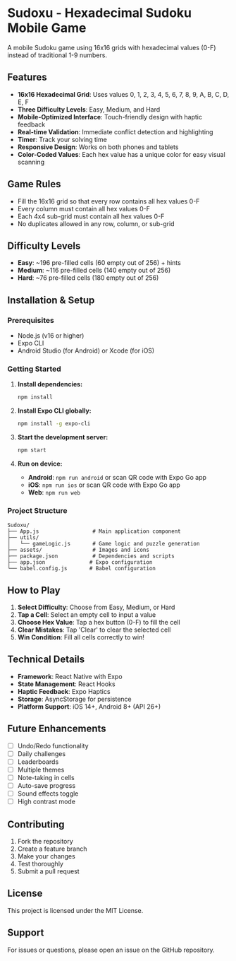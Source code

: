 # Sudoxu - Hexadecimal Sudoku Mobile Game

A mobile Sudoku game using 16x16 grids with hexadecimal values (0-F) instead of traditional 1-9 numbers.

## Features

- **16x16 Hexadecimal Grid**: Uses values 0, 1, 2, 3, 4, 5, 6, 7, 8, 9, A, B, C, D, E, F
- **Three Difficulty Levels**: Easy, Medium, and Hard
- **Mobile-Optimized Interface**: Touch-friendly design with haptic feedback
- **Real-time Validation**: Immediate conflict detection and highlighting
- **Timer**: Track your solving time
- **Responsive Design**: Works on both phones and tablets
- **Color-Coded Values**: Each hex value has a unique color for easy visual scanning

## Game Rules

- Fill the 16x16 grid so that every row contains all hex values 0-F
- Every column must contain all hex values 0-F  
- Each 4x4 sub-grid must contain all hex values 0-F
- No duplicates allowed in any row, column, or sub-grid

## Difficulty Levels

- **Easy**: ~196 pre-filled cells (60 empty out of 256) + hints
- **Medium**: ~116 pre-filled cells (140 empty out of 256)  
- **Hard**: ~76 pre-filled cells (180 empty out of 256)

## Installation & Setup

### Prerequisites
- Node.js (v16 or higher)
- Expo CLI
- Android Studio (for Android) or Xcode (for iOS)

### Getting Started

1. **Install dependencies:**
   ```bash
   npm install
   ```

2. **Install Expo CLI globally:**
   ```bash
   npm install -g expo-cli
   ```

3. **Start the development server:**
   ```bash
   npm start
   ```

4. **Run on device:**
   - **Android**: `npm run android` or scan QR code with Expo Go app
   - **iOS**: `npm run ios` or scan QR code with Expo Go app
   - **Web**: `npm run web`

### Project Structure

```
Sudoxu/
├── App.js                 # Main application component
├── utils/
│   └── gameLogic.js       # Game logic and puzzle generation
├── assets/                # Images and icons
├── package.json           # Dependencies and scripts
├── app.json              # Expo configuration
└── babel.config.js       # Babel configuration
```

## How to Play

1. **Select Difficulty**: Choose from Easy, Medium, or Hard
2. **Tap a Cell**: Select an empty cell to input a value
3. **Choose Hex Value**: Tap a hex button (0-F) to fill the cell
4. **Clear Mistakes**: Tap 'Clear' to clear the selected cell
5. **Win Condition**: Fill all cells correctly to win!

## Technical Details

- **Framework**: React Native with Expo
- **State Management**: React Hooks
- **Haptic Feedback**: Expo Haptics
- **Storage**: AsyncStorage for persistence
- **Platform Support**: iOS 14+, Android 8+ (API 26+)

## Future Enhancements

- [ ] Undo/Redo functionality
- [ ] Daily challenges
- [ ] Leaderboards
- [ ] Multiple themes
- [ ] Note-taking in cells
- [ ] Auto-save progress
- [ ] Sound effects toggle
- [ ] High contrast mode

## Contributing

1. Fork the repository
2. Create a feature branch
3. Make your changes
4. Test thoroughly
5. Submit a pull request

## License

This project is licensed under the MIT License.

## Support

For issues or questions, please open an issue on the GitHub repository.
